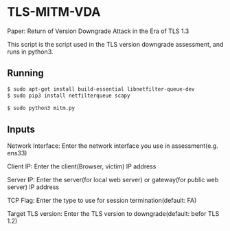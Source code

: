 # TLS-MITM-VDA
Paper: Return of Version Downgrade Attack in the Era of TLS 1.3

This script is the script used in the TLS version downgrade assessment, and runs in python3.

## Running
```bash
$ sudo apt-get install build-essential libnetfilter-queue-dev
$ sudo pip3 install netfilterqueue scapy 

$ sudo python3 mitm.py
```

## Inputs
Network Interface: Enter the network interface you use in assessment(e.g. ens33)

Client IP: Enter the client(Browser, victim) IP address

Server IP: Enter the server(for local web server) or gateway(for public web server) IP address


TCP Flag: Enter the type to use for session termination(default: FA)

Target TLS version: Enter the TLS version to downgrade(default: befor TLS 1.2)


